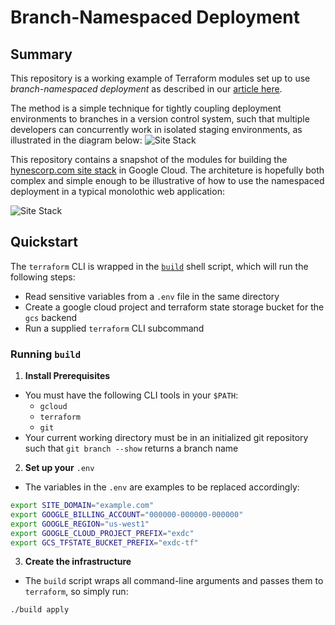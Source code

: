 # Branch-Namespaced Deployment

## Summary

This repository is a working example of Terraform modules set up to use *branch-namespaced deployment* as described in our [article here](https://hynescorp.com/pages/blog/git_namespaced_deployment).

The method is a simple technique for tightly coupling deployment environments to branches in a version control system, such that multiple developers can concurrently work in isolated staging environments, as illustrated in the diagram below:
![Site Stack](https://hynescorp.com/_static/pages/images/gitnamespaced-deployment-v1.drawio.svg)

This repository contains a snapshot of the modules for building the [hynescorp.com site stack](https://hynescorp.com/pages/blog/site_architecture) in Google Cloud.
The architeture is hopefully both complex and simple enough to be illustrative of how to use the namespaced deployment in a typical monolothic web application:

![Site Stack](https://hynescorp.com/_static/pages/images/site.architecture.drawio.svg)

## Quickstart

The `terraform` CLI is wrapped in the [`build`](build) shell script, which will run the following steps:

- Read sensitive variables from a `.env` file in the same directory
- Create a google cloud project and terraform state storage bucket for the `gcs` backend
- Run a supplied `terraform` CLI  subcommand

### Running `build`

1. **Install Prerequisites**

  - You must have the following CLI tools in your `$PATH`:
    - `gcloud`
    - `terraform`
    - `git`
  - Your current working directory must be in an initialized git repository such that `git branch --show` returns a branch name

2. **Set up your** `.env` 

  - The variables in the `.env` are examples to be replaced accordingly:

  ```bash
  export SITE_DOMAIN="example.com"
  export GOOGLE_BILLING_ACCOUNT="000000-000000-000000"
  export GOOGLE_REGION="us-west1"
  export GOOGLE_CLOUD_PROJECT_PREFIX="exdc"
  export GCS_TFSTATE_BUCKET_PREFIX="exdc-tf"
  ```

3. **Create the infrastructure**

  - The `build` script wraps all command-line arguments and passes them to `terraform`, so simply run:

  ```bash
  ./build apply
  ```
